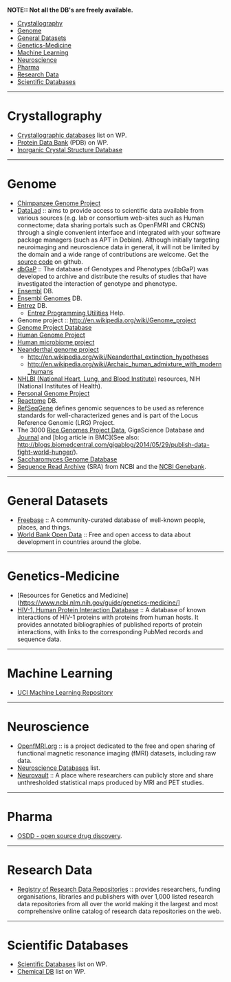 **NOTE:: Not all the DB's are freely available.**

* [Crystallography](#crystallography)
* [Genome](#genome)
* [General Datasets](#general-datasets)
* [Genetics-Medicine](#genetics-medicine)
* [Machine Learning](#machine-learning)
* [Neuroscience](#neuroscience)
* [Pharma](#Pharma)
* [Research Data](#research-data)
* [Scientific Databases](#scientific-databases)

----

# Crystallography
* [Crystallographic databases](http://en.wikipedia.org/wiki/Category:Crystallographic_databases) list on WP.
* [Protein Data Bank](http://en.wikipedia.org/wiki/Protein_Data_Bank) (PDB) on WP.
* [Inorganic Crystal Structure Database](http://en.wikipedia.org/wiki/Inorganic_Crystal_Structure_Database) 

----

# Genome
* [Chimpanzee Genome Project](http://en.wikipedia.org/wiki/Chimpanzee_Genome_Project)
* [DataLad](http://datalad.org) :: aims to provide access to scientific data available from various sources (e.g. lab or consortium web-sites such as Human connectome; data sharing portals such as OpenFMRI and CRCNS) through a single convenient interface and integrated with your software package managers (such as APT in Debian). Although initially targeting neuroimaging and neuroscience data in general, it will not be limited by the domain and a wide range of contributions are welcome. Get the [source code](https://github.com/datalad) on github.
* [dbGaP](https://www.ncbi.nlm.nih.gov/gap/) :: The database of Genotypes and Phenotypes (dbGaP) was developed to archive and distribute the results of studies that have investigated the interaction of genotype and phenotype.
* [Ensembl](http://en.wikipedia.org/wiki/Ensembl) DB.  
* [Ensembl Genomes](http://en.wikipedia.org/wiki/Ensembl_Genomes) DB.
* [Entrez](http://en.wikipedia.org/wiki/Entrez) DB.
   * [Entrez Programming Utilities](https://www.ncbi.nlm.nih.gov/books/NBK25500/) Help. 
* Genome project :: http://en.wikipedia.org/wiki/Genome_project
* [Genome Project Database](http://www.ncbi.nlm.nih.gov/entrez/query.fcgi?DB=genomeprj)
* [Human Genome Project](http://en.wikipedia.org/wiki/Human_genome_project)
* [Human microbiome project](http://en.wikipedia.org/wiki/Human_microbiome_project)
* [Neanderthal genome project](http://en.wikipedia.org/wiki/Neanderthal_genome_project)
   - http://en.wikipedia.org/wiki/Neanderthal_extinction_hypotheses
   - http://en.wikipedia.org/wiki/Archaic_human_admixture_with_modern_humans   
* [NHLBI (National Heart, Lung, and Blood Institute)](http://www.nhlbi.nih.gov/research/resources/index.htm) resources, NIH (National Institutes of Health).
* [Personal Genome Project](http://en.wikipedia.org/wiki/Personal_Genome_Project)
* [Reactome](https://secure.wikimedia.org/wikipedia/en/wiki/Reactome) DB.
* [RefSeqGene](https://www.ncbi.nlm.nih.gov/refseq/rsg/) defines genomic sequences to be used as reference standards for well-characterized genes and is part of the Locus Reference Genomic (LRG) Project.
* The 3000 [Rice Genomes Project Data](http://dx.doi.org/10.5524/200001), GigaScience Database and [Journal](http://www.gigasciencejournal.com/content/3/1/8) and [blog article in BMC](See also: http://blogs.biomedcentral.com/gigablog/2014/05/29/publish-data-fight-world-hunger/).
* [Saccharomyces Genome Database](https://secure.wikimedia.org/wikipedia/en/wiki/Saccharomyces_Genome_Database)
* [Sequence Read Archive](http://www.ncbi.nlm.nih.gov/sra) (SRA) from NCBI and the [NCBI Genebank](https://www.ncbi.nlm.nih.gov/genbank/).

----

# General Datasets
* [Freebase](http://www.freebase.com) :: A community-curated database of well-known people, places, and things.
* [World Bank Open Data](http://data.worldbank.org) :: Free and open access to data about development in countries around the globe.

----

# Genetics-Medicine
* [Resources for Genetics and Medicine](https://www.ncbi.nlm.nih.gov/guide/genetics-medicine/]
* [HIV-1, Human Protein Interaction Database](http://www.ncbi.nlm.nih.gov/genome/viruses/retroviruses/hiv-1/interactions/) :: A database of known interactions of HIV-1 proteins with proteins from human hosts. It provides annotated bibliographies of published reports of protein interactions, with links to the corresponding PubMed records and sequence data.

----

# Machine Learning
* [UCI Machine Learning Repository](http://archive.ics.uci.edu/ml/)

----

# Neuroscience
* [OpenfMRI.org](https://openfmri.org) :: is a project dedicated to the free and open sharing of functional magnetic resonance imaging (fMRI) datasets, including raw data.
* [Neuroscience Databases](http://en.wikipedia.org/wiki/List_of_neuroscience_databases) list.
* [Neurovault](http://neurovault.org/) :: A place where researchers can publicly store and share unthresholded statistical maps produced by MRI and PET studies.

----

# Pharma
* [OSDD - open source drug discovery](http://www.osdd.org/).

----

# Research Data
* [Registry of Research Data Repositories](http://www.re3data.org/) :: provides researchers, funding organisations, libraries and publishers with over 1,000 listed research data repositories from all over the world making it the largest and most comprehensive online catalog of research data repositories on the web.

----

# Scientific Databases
* [Scientific Databases](http://en.wikipedia.org/wiki/Category:Scientific_databases) list on WP.
* [Chemical DB](http://en.wikipedia.org/wiki/Category:Chemical_databases) list on WP.
